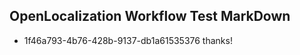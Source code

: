 ## OpenLocalization Workflow Test MarkDown
* 1f46a793-4b76-428b-9137-db1a61535376 thanks!

<!--HONumber=Oct16_HO3-->


